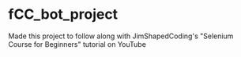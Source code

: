 # fCC_bot_project
Made this project to follow along with JimShapedCoding's "Selenium Course for Beginners" tutorial on YouTube
